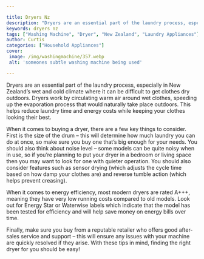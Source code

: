 ```yaml
---

title: Dryers Nz
description: "Dryers are an essential part of the laundry process, especially in New Zealand’s wet and cold climate where it can be difficult to...continue on"
keywords: dryers nz
tags: ["Washing Machine", "Dryer", "New Zealand", "Laundry Appliances"]
author: Curtis
categories: ["Household Appliances"]
cover: 
 image: /img/washingmachine/357.webp
 alt: 'someones subtle washing machine being used'

---
```


Dryers are an essential part of the laundry process, especially in New Zealand’s wet and cold climate where it can be difficult to get clothes dry outdoors. Dryers work by circulating warm air around wet clothes, speeding up the evaporation process that would naturally take place outdoors. This helps reduce laundry time and energy costs while keeping your clothes looking their best.

When it comes to buying a dryer, there are a few key things to consider. First is the size of the drum – this will determine how much laundry you can do at once, so make sure you buy one that’s big enough for your needs. You should also think about noise level – some models can be quite noisy when in use, so if you’re planning to put your dryer in a bedroom or living space then you may want to look for one with quieter operation. You should also consider features such as sensor drying (which adjusts the cycle time based on how damp your clothes are) and reverse tumble action (which helps prevent creasing).

When it comes to energy efficiency, most modern dryers are rated A+++, meaning they have very low running costs compared to old models. Look out for Energy Star or Waterwise labels which indicate that the model has been tested for efficiency and will help save money on energy bills over time.

Finally, make sure you buy from a reputable retailer who offers good after-sales service and support – this will ensure any issues with your machine are quickly resolved if they arise. With these tips in mind, finding the right dryer for you should be easy!
